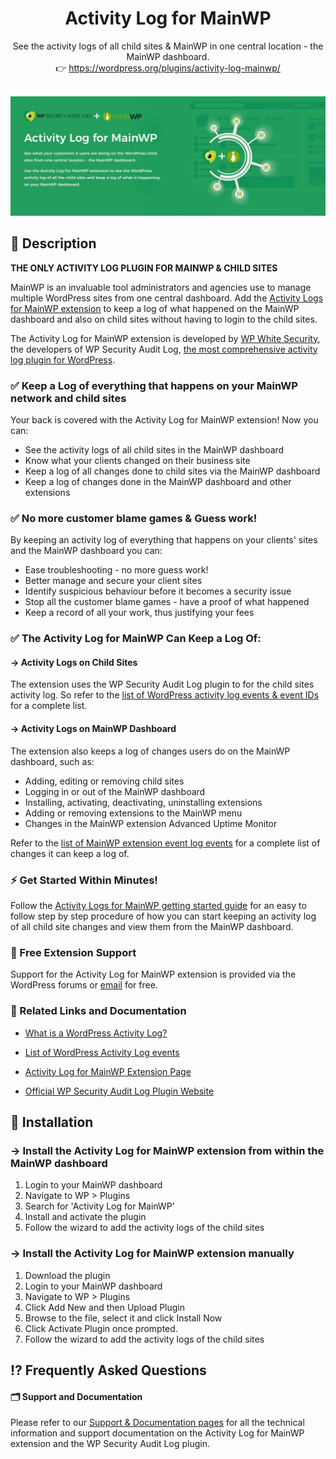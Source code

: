 <h1 align="center">Activity Log for MainWP</h1>

<p align="center">See the activity logs of all child sites & MainWP in one central location - the MainWP dashboard.
<br/>👉 <a href="https://wordpress.org/plugins/activity-log-mainwp/">https://wordpress.org/plugins/activity-log-mainwp/</a>
</p>

<p align="center">
	<br>
	<a href="https://wordpress.org/plugins/activity-log-mainwp/">
		<img src=".github/activity-log-mainwp-extension-banner.jpg" />
	</a>
</p>

## 📖 Description

<strong>THE ONLY ACTIVITY LOG PLUGIN FOR MAINWP & CHILD SITES</strong><br />

MainWP is an invaluable tool administrators and agencies use to manage multiple WordPress sites from one central dashboard. Add the [Activity Logs for MainWP extension](https://www.wpsecurityauditlog.com/activity-log-mainwp-extension/) to keep a log of what happened on the MainWP dashboard and also on child sites without having to login to the child sites.

The Activity Log for MainWP extension is developed by [WP White Security](https://www.wpwhitesecurity.com/), the developers of WP Security Audit Log, [the most comprehensive activity log plugin for WordPress](https://www.wpsecurityauditlog.com/).

### ✅ Keep a Log of everything that happens on your MainWP network and child sites

Your back is covered with the Activity Log for MainWP extension! Now you can:

* See the activity logs of all child sites in the MainWP dashboard
* Know what your clients changed on their business site
* Keep a log of all changes done to child sites via the MainWP dashboard
* Keep a log of changes done in the MainWP dashboard and other extensions

### ✅ No more customer blame games & Guess work!

By keeping an activity log of everything that happens on your clients' sites and the MainWP dashboard you can:

* Ease troubleshooting - no more guess work!
* Better manage and secure your client sites
* Identify suspicious behaviour before it becomes a security issue
* Stop all the customer blame games - have a proof of what happened
* Keep a record of all your work, thus justifying your fees

### ✅ The Activity Log for MainWP Can Keep a Log Of:

#### → Activity Logs on Child Sites

The extension uses the WP Security Audit Log plugin to for the child sites activity log. So refer to the [list of WordPress activity log events & event IDs](https://www.wpsecurityauditlog.com/support-documentation/list-wordpress-audit-trail-alerts/) for a complete list.

#### → Activity Logs on MainWP Dashboard

The extension also keeps a log of changes users do on the MainWP dashboard, such as:

* Adding, editing or removing child sites
* Logging in or out of the MainWP dashboard
* Installing, activating, deactivating, uninstalling extensions
* Adding or removing extensions to the MainWP menu
* Changes in the MainWP extension Advanced Uptime Monitor

Refer to the [list of MainWP extension event log events](https://www.wpsecurityauditlog.com/support-documentation/list-wordpress-audit-trail-alerts/#mainwp) for a complete list of changes it can keep a log of.

### ⚡️ Get Started Within Minutes!

Follow the [Activity Logs for MainWP getting started guide](https://www.wpsecurityauditlog.com/support-documentation/gettting-started-activity-log-mainwp-extension/) for an easy to follow step by step procedure of how you can start keeping an activity log of all child site changes and view them from the MainWP dashboard.

### 🤝 Free Extension Support

Support for the Activity Log for MainWP extension is provided via the WordPress forums or [email](https://www.wpsecurityauditlog.com/contact/) for free.

### 🎯 Related Links and Documentation

* [What is a WordPress Activity Log?](https://www.wpsecurityauditlog.com/wordpress-user-monitoring-plugin-documentation/what-is-a-wordpress-audit-trail/)
* [List of WordPress Activity Log events](http://www.wpsecurityauditlog.com/documentation/list-monitoring-wordpress-security-alerts-audit-log/)
* [Activity Log for MainWP Extension Page](https://www.wpsecurityauditlog.com/activity-log-mainwp-extension/)

* [Official WP Security Audit Log Plugin Website](http://www.wpsecurityauditlog.com/)

## 💾 Installation

### → Install the Activity Log for MainWP extension from within the MainWP dashboard

1. Login to your MainWP dashboard
2. Navigate to WP > Plugins
3. Search for 'Activity Log for MainWP'
4. Install and activate the plugin
5. Follow the wizard to add the activity logs of the child sites

### → Install the Activity Log for MainWP extension manually

1. Download the plugin
2. Login to your MainWP dashboard
3. Navigate to WP > Plugins
4. Click Add New and then Upload Plugin
5. Browse to the file, select it and click Install Now
6. Click Activate Plugin once prompted.
7. Follow the wizard to add the activity logs of the child sites

## ⁉️ Frequently Asked Questions

#### 🗂 Support and Documentation
Please refer to our [Support & Documentation pages](https://www.wpsecurityauditlog.com/documentation/frequently-asked-questions-faqs) for all the technical information and support documentation on the Activity Log for MainWP extension and the WP Security Audit Log plugin.
